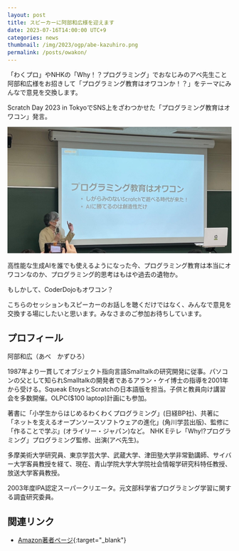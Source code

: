 ```yaml
---
layout: post
title: スピーカーに阿部和広様を迎えます
date: 2023-07-16T14:00:00 UTC+9
categories: news
thumbnail: /img/2023/ogp/abe-kazuhiro.png
permalink: /posts/owakon/
---
```


「わくプロ」やNHKの「Why！？プログラミング」でおなじみのアベ先生こと阿部和広様をお招きして「プログラミング教育はオワコンか！？」をテーマにみんなで意見を交換します。

Scratch Day 2023 in TokyoでSNS上をざわつかせた「プログラミング教育はオワコン」発言。

![](/img/2023/session/abe-kazuhiro.jpg)

高性能な生成AIを誰でも使えるようになった今、プログラミング教育は本当にオワコンなのか、プログラミング的思考はもはや過去の遺物か。

もしかして、CoderDojoもオワコン？

こちらのセッションもスピーカーのお話しを聴くだけではなく、みんなで意見を交換する場にしたいと思います。みなさまのご参加お待ちしています。

## プロフィール
阿部和広（あべ　かずひろ）

1987年より一貫してオブジェクト指向言語Smalltalkの研究開発に従事。パソコンの父として知られSmalltalkの開発者であるアラン・ケイ博士の指導を2001年から受ける。Squeak EtoysとScratchの日本語版を担当。子供と教員向け講習会を多数開催。OLPC($100 laptop)計画にも参加。

著書に「小学生からはじめるわくわくプログラミング」(日経BP社)、共著に「ネットを支えるオープンソースソフトウェアの進化」(角川学芸出版)、監修に「作ることで学ぶ」(オライリー・ジャパン)など。 NHK Eテレ「Why!?プログラミング」プログラミング監修、出演(アベ先生)。

多摩美術大学研究員、東京学芸大学、武蔵大学、津田塾大学非常勤講師、サイバー大学客員教授を経て、現在、青山学院大学大学院社会情報学研究科特任教授、放送大学客員教授。

2003年度IPA認定スーパークリエータ。元文部科学省プログラミング学習に関する調査研究委員。

## 関連リンク
- [Amazon著者ページ](http://www.amazon.co.jp/-/e/B00DUV6S3E/){:target="_blank"}

